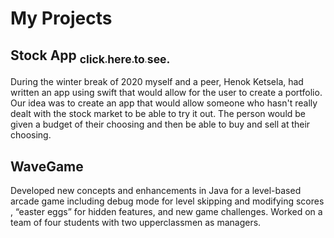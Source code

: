 # My Projects
## Stock App <a href="https://github.com/Bsully505/StockInformationBSHK"><sub>click here to see.</sub> </a>
During the winter break of 2020 myself and a peer, Henok Ketsela, had written an app using swift that would allow for the user to create a portfolio. Our idea was to create an app that would allow someone who hasn't really dealt with the stock market to be able to try it out. The person would be given a budget of their choosing and then be able to buy and sell at their choosing.

## WaveGame
Developed new concepts and enhancements in Java for a level-based arcade game including debug mode for level skipping and modifying scores , “easter eggs” for hidden features, and new game challenges. Worked on a team of four students with two upperclassmen as managers.
